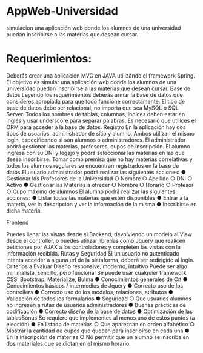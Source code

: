 # AppWeb-Universidad
simulacion una aplicación web donde los alumnos de una universidad puedan inscribirse a las materias que desean cursar.

# Requerimientos:

Deberás crear una aplicación MVC en JAVA utilizando el framework Spring. El objetivo
es simular una aplicación web donde los alumnos de una universidad puedan
inscribirse a las materias que desean cursar.
Base de datos
Leyendo los requerimientos deberás armar la base de datos que consideres apropiada
para que todo funcione correctamente. El tipo de base de datos debe ser relacional, no
importa que sea MySQL o SQL Server. Todos los nombres de tablas, columnas,
índices deben estar en inglés y usar underscore para separar palabras. Es necesario
que utilices el ORM para acceder a la base de datos.
Registro
En la aplicación hay dos tipos de usuarios: administrador de sitio y alumno. Ambos
utilizan el mismo login, especificando si son alumnos o administradores. El
administrador podrá gestionar las materias, profesores, cupos de inscripción. El alumno
ingresa con su DNI y legajo y podrá seleccionar las materias en las que desea
inscribirse. Tomar como premisa que no hay materias correlativas y todos los alumnos
regulares se encuentran registrados en la base de datos.El usuario administrador podrá realizar las siguientes
acciones:
● Gestionar los Profesores de la Universidad
○ Nombre
○ Apellido
○ DNI
○ Activo
● Gestionar las Materias a ofrecer
○ Nombre
○ Horario
○ Profesor
○ Cupo máximo de alumnos
El alumno podrá realizar las siguientes
acciones:
● Listar todas las materias que estén disponibles
● Entrar a la materia, ver la descripción y ver la información de la misma
● Inscribirse en dicha materia.

Frontend

Puedes llenar las vistas desde el Backend, devolviendo un modelo al View desde el
controller, o puedes utilizar librerías como Jquery que realicen peticiones por AJAX a
los controladores y completen las vistas con la información recibida.
Rutas y Seguridad
Si un usuario no autenticado intenta acceder a alguna url de la plataforma, deberá ser
redirigido al login.
Criterios a Evaluar
Diseño responsive, moderno, intuitivo
Puede ser algo minimalista, sencillo, pero funcional
Se puede usar cualquier framework CSS: Bootstrap,
Materialize, Bulma
● Conocimientos generales de C#
● Conocimientos básicos / intermedios de Jquery
● Correcto uso de los controllers
● Correcto uso de los modelos, relaciones, atributos
● Validación de todos los formularios
● Seguridad
○ Que usuarios alumnos no ingresen a rutas de usuarios administradores
● Buenas prácticas de codificación
● Correcto diseño de la base de datos
● Optimización de las tablasBonus
Se requiere que implementes al menos uno de estos puntos (a
elección)
● En listado de materias
○ Que aparezcan en orden alfabético
○ Mostrar la cantidad de cupos que quedan para inscribirse en cada una
● En la inscripción de materias
○ No permitir que un alumno se inscriba en dos materiales que se dictan en
el mismo horario.
